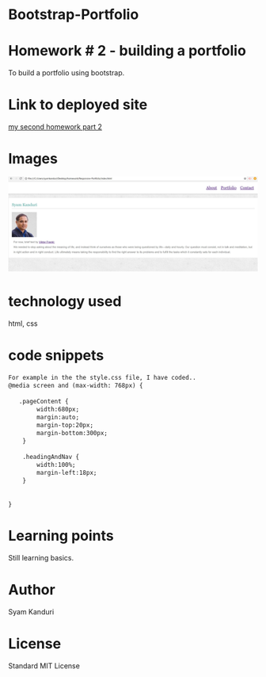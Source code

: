 # Bootstrap-Portfolio

<!-- Put the name of the project after the # -->
<!-- the # means h1  -->
# Homework # 2 - building a portfolio

<!-- Put a description of what the project is -->
To build a portfolio  using bootstrap. 

# Link to deployed site
<!-- make a link to the deployed site --> 
<!-- [What the user will see](the link to the deployed site) -->
[my second homework part 2](https://syamkanduri1.github.io/Responsive-Portfolio/)



# Images
<!-- take a picture of the image and add it into the readme  -->
<!-- ![image title](path or link to image) -->

![Solution Outline](./Solution-Image.JPG)

# technology used
<!-- make a list of technology used -->
<!-- what you used for this web app, like html css -->

html, css
<!-- 
1. First ordered list item
2. Another item
⋅⋅* Unordered sub-list. 
1. Actual numbers don't matter, just that it's a number
⋅⋅1. Ordered sub-list
4. And another item. 
-->


# code snippets
<!-- put snippets of code inside ``` ``` so it will look like code -->
<!-- if you want to put blockquotes use a > -->

```
For example in the the style.css file, I have coded..
@media screen and (max-width: 768px) {

   .pageContent {
        width:680px;
        margin:auto;
        margin-top:20px;
        margin-bottom:300px;
    }

    .headingAndNav {
        width:100%;
        margin-left:18px;
    }

   
}

```

# Learning points
<!-- Learning points where you would write what you thought was helpful -->
Still learning basics.

# Author 
Syam Kanduri

# License
Standard MIT License